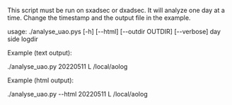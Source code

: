 
This script must be run on sxadsec or dxadsec. It will analyze one day at a time. Change the timestamp and the output file in the example.


usage: ./analyse_uao.pys [-h] [--html] [--outdir OUTDIR] [--verbose] day side logdir


Example (text output):

./analyse_uao.py 20220511 L /local/aolog

Example (html output):

./analyse_uao.py --html 20220511 L /local/aolog
